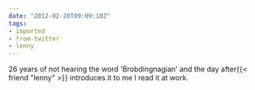 ```yaml
---
date: "2012-02-20T09:09:10Z"
tags:
- imported
- from-twitter
- lenny
---
```

26 years of not hearing the word 'Brobdingnagian' and the day after{{< friend "lenny" >}} introduces it to me I read it at work.

